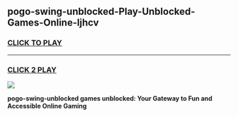 
## pogo-swing-unblocked-Play-Unblocked-Games-Online-ljhcv
<h3>
<a href="https://premium76.site?title=pogo-swing-unblocked&ref=25A">CLICK TO PLAY</a></h3>
<hr>

<h3>
<a href="https://premium76.site?title=pogo-swing-unblocked&ref=25A">CLICK 2 PLAY</a>
  
</h3>

<a href="https://premium76.site?title=pogo-swing-unblocked&ref=25A"><img src="https://clearcache.store/games.png"></a>


**pogo-swing-unblocked games unblocked: Your Gateway to Fun and Accessible Online Gaming**
